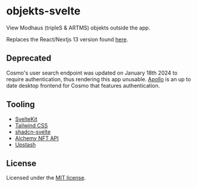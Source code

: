 # objekts-svelte

View Modhaus (tripleS & ARTMS) objekts outside the app.

Replaces the React/Nextjs 13 version found [here](https://github.com/teamreflex/objekts-react).

## Deprecated

Cosmo's user search endpoint was updated on January 18th 2024 to require authentication, thus rendering this app unusable. [Apollo](https://github.com/teamreflex/cosmo-web) is an up to date desktop frontend for Cosmo that features authentication.

## Tooling

- [SvelteKit](https://kit.svelte.dev/)
- [Tailwind CSS](https://tailwindcss.com/)
- [shadcn-svelte](https://www.shadcn-svelte.com/)
- [Alchemy NFT API](https://www.alchemy.com/)
- [Upstash](https://www.upstash.com/)

## License

Licensed under the [MIT license](https://github.com/teamreflex/objekts-svelte/blob/main/LICENSE.md).
